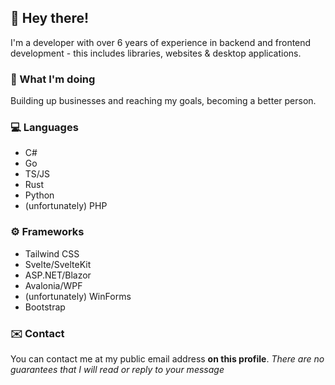 ## 👋 Hey there!
I'm a developer with over 6 years of experience in backend and frontend development - this includes libraries, websites & desktop applications.

### 💼 What I'm doing
Building up businesses and reaching my goals, becoming a better person.

### 💻 Languages
- C#
- Go
- TS/JS
- Rust
- Python
- (unfortunately) PHP

### ⚙️ Frameworks
- Tailwind CSS
- Svelte/SvelteKit
- ASP.NET/Blazor
- Avalonia/WPF
- (unfortunately) WinForms
- Bootstrap

### ✉️ Contact
You can contact me at my public email address **on this profile**.
*There are no guarantees that I will read or reply to your message*

